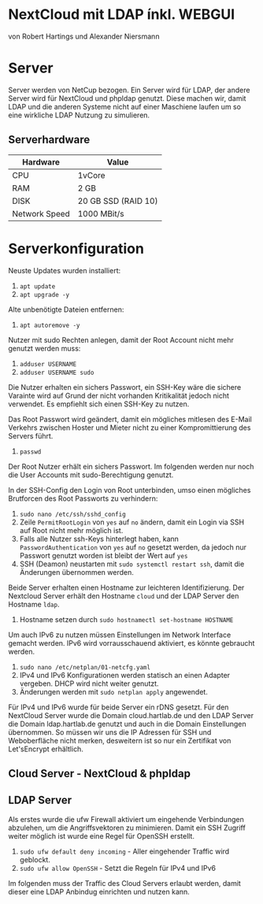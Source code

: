 # NextCloud mit LDAP ínkl. WEBGUI

von Robert Hartings und Alexander Niersmann


# Server

Server werden von NetCup bezogen. Ein Server wird für LDAP, der andere Server wird für NextCloud und phpldap genutzt. Diese machen wir, damit LDAP und die anderen Systeme nicht auf einer Maschiene laufen um so eine wirkliche LDAP Nutzung zu simulieren.

## Serverhardware

| Hardware | Value |
|---|---|
| CPU | 1vCore |
| RAM | 2 GB |
| DISK | 20 GB SSD (RAID 10) |
| Network Speed | 1000 MBit/s |

# Serverkonfiguration

Neuste Updates wurden installiert:

1. `apt update`
2. `apt upgrade -y`

Alte unbenötigte Dateien entfernen:
1. `apt autoremove -y`

Nutzer mit sudo Rechten anlegen, damit der Root Account nicht mehr genutzt werden muss:
1. `adduser USERNAME`
2. `adduser USERNAME sudo`

Die Nutzer erhalten ein sichers Passwort, ein SSH-Key wäre die sichere Varainte wird auf Grund der nicht vorhanden Kritikalität jedoch nicht verwendet. Es empfiehlt sich einen SSH-Key zu nutzen.

Das Root Passwort wird geändert, damit ein mögliches mitlesen des E-Mail Verkehrs zwischen Hoster und Mieter nicht zu einer Kompromittierung des Servers führt.
1. `passwd`

Der Root Nutzer erhält ein sichers Passwort. Im folgenden werden nur noch die User Accounts mit sudo-Berechtigung genutzt.

In der SSH-Config den Login von Root unterbinden, umso einen mögliches Brutforcen des Root Passworts zu verhindern:
1. `sudo nano /etc/ssh/sshd_config`
2. Zeile `PermitRootLogin` von `yes` auf `no` ändern, damit ein Login via SSH auf Root nicht mehr möglich ist.
3. Falls alle Nutzer ssh-Keys hinterlegt haben, kann `PasswordAuthentication` von `yes` auf `no` gesetzt werden, da jedoch nur Passwort genutzt worden ist bleibt der Wert auf `yes`
4. SSH (Deamon) neustarten mit `sudo systemctl restart ssh`, damit die Änderungen übernommen werden.

Beide Server erhalten einen Hostname zur leichteren Identifizierung. Der Nextcloud Server erhält den Hostname `cloud` und der LDAP Server den Hostname `ldap`.
1. Hostname setzen durch `sudo hostnamectl set-hostname HOSTNAME`

Um auch IPv6 zu nutzen müssen Einstellungen im Network Interface gemacht werden. IPv6 wird vorrausschauend aktiviert, es könnte gebraucht werden.
1. `sudo nano /etc/netplan/01-netcfg.yaml`
2. IPv4 und IPv6 Konfigurationen werden statisch an einen Adapter vergeben. DHCP wird nicht weiter genutzt.
3. Änderungen werden mit `sudo netplan apply` angewendet.

Für IPv4 und IPv6 wurde für beide Server ein rDNS gesetzt. Für den NextCloud Server wurde die Domain cloud.hartlab.de und den LDAP Server die Domain ldap.hartlab.de genutzt und auch in die Domain Einstellungen übernommen. So müssen wir uns die IP Adressen für SSH 
und Weboberfläche nicht merken, desweitern ist so nur ein Zertifikat von Let'sEncrypt erhältlich. 

## Cloud Server - NextCloud & phpldap

## LDAP Server

Als erstes wurde die ufw Firewall aktiviert um eingehende Verbindungen abzulehen, um die Angriffsvektoren zu minimieren. Damit ein SSH Zugriff weiter möglich ist wurde eine Regel für OpenSSH erstellt.
1. `sudo ufw default deny incoming` - Aller eingehender Traffic wird geblockt.
2. `sudo ufw allow OpenSSH` - Setzt die Regeln für IPv4 und IPv6

Im folgenden muss der Traffic des Cloud Servers erlaubt werden, damit dieser eine LDAP Anbindug einrichten und nutzen kann.
